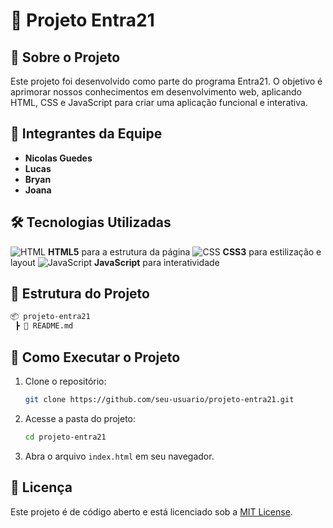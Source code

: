 # 🚀 Projeto Entra21

## 📌 Sobre o Projeto

Este projeto foi desenvolvido como parte do programa Entra21. O objetivo é aprimorar nossos conhecimentos em desenvolvimento web, aplicando HTML, CSS e JavaScript para criar uma aplicação funcional e interativa.

## 👥 Integrantes da Equipe

- **Nicolas Guedes**
- **Lucas**
- **Bryan**
- **Joana**

## 🛠️ Tecnologias Utilizadas

![HTML](https://img.shields.io/badge/HTML5-E34F26?style=for-the-badge&logo=html5&logoColor=white) **HTML5** para a estrutura da página
![CSS](https://img.shields.io/badge/CSS3-1572B6?style=for-the-badge&logo=css3&logoColor=white) **CSS3** para estilização e layout
![JavaScript](https://img.shields.io/badge/JavaScript-F7DF1E?style=for-the-badge&logo=javascript&logoColor=black) **JavaScript** para interatividade

## 📂 Estrutura do Projeto

```txt
📦 projeto-entra21
 ┣ 📜 README.md
```

## 📌 Como Executar o Projeto

1. Clone o repositório:

   ```bash
   git clone https://github.com/seu-usuario/projeto-entra21.git
   ```

2. Acesse a pasta do projeto:

   ```bash
   cd projeto-entra21
   ```

3. Abra o arquivo `index.html` em seu navegador.

## 📜 Licença

Este projeto é de código aberto e está licenciado sob a [MIT License](LICENSE).
